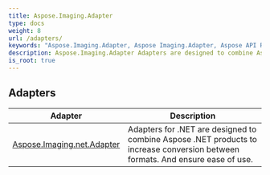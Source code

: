 ```yaml
---
title: Aspose.Imaging.Adapter
type: docs
weight: 8
url: /adapters/
keywords: "Aspose.Imaging.Adapter, Aspose Imaging.Adapter, Aspose API Reference."
description: Aspose.Imaging.Adapter Adapters are designed to combine Aspose products to increase conversion between formats. And ensure ease of use.
is_root: true
---
```


## Adapters

| Adapter | Description |
| --- | --- |
| [Aspose.Imaging.net.Adapter](https://reference.aspose.com/imaging/adapters/net/) | Adapters for .NET are  designed to combine Aspose .NET products to  increase conversion between formats. And ensure ease of use. |
